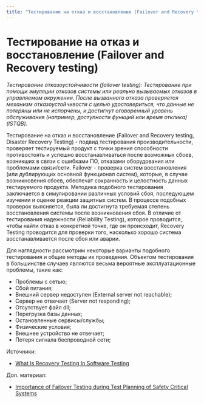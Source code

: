 ```yaml
---
title: "Тестирование на отказ и восстановление (Failover and Recovery testing)"
---
```


# Тестирование на отказ и восстановление (Failover and Recovery testing)

_Тестирование отказоустойчивости (failover testing): Тестирование при помощи эмуляции отказов системы или реально вызываемых отказов в управляемом окружении. После вызванного отказа проверяется механизм отказоустойчивости с целью удостовериться, что данные не потеряны или не испорчены, и достигнут оговоренный уровень обслуживания (например, доступности функций или время отклика) (ISTQB)._

Тестирование на отказ и восстановление (Failover and Recovery testing, Disaster Recovery Testing) - подвид тестирования производительности, проверяет тестируемый продукт с точки зрения способности противостоять и успешно восстанавливаться после возможных сбоев, возникших в связи с ошибками ПО, отказами оборудования или проблемами связи/сети. Failover - проверка систем восстановления (или дублирующих основной функционал систем), которые, в случае возникновения сбоев, обеспечат сохранность и целостность данных тестируемого продукта. Методика подобного тестирования заключается в симулировании различных условий сбоя, последующем изучении и оценке реакции защитных систем. В процессе подобных проверок выясняется, была ли достигнута требуемая степень восстановления системы после возникновения сбоя. В отличие от тестирования надежности (Reliability Testing), которое проводится, чтобы найти отказ в конкретной точке, где он происходит, Recovery Testing проводится для проверки того, насколько хорошо система восстанавливается после сбоя или аварии.

Для наглядности рассмотрим некоторые варианты подобного тестирования и общие методы их проведения. Объектом тестирования в большинстве случаев являются весьма вероятные эксплуатационные проблемы, такие как:

* Проблемы с сетью;
* Сбой питания;
* Внешний сервер недоступен (External server not reachable);
* Сервер не отвечает (Server not responding);
* Отсутствует файл dll;
* Перегрузка базы данных;
* Остановленные сервисы/службы;
* Физические условия;
* Внешнее устройство не отвечает;
* Потеря сигнала беспроводной сети;

Источники:

* [What Is Recovery Testing In Software Testing](https://www.softwaretestinghelp.com/recovery-testing-tutorial/)

Доп. материал:

* [Importance of Failover Testing during Test Planning of Safety Critical Systems](https://www.softwaretestinggenius.com/importance-of-failover-testing-during-test-planning-of-safety-critical-systems/)

